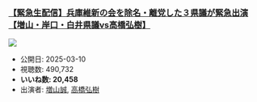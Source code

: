 ### [【緊急生配信】兵庫維新の会を除名・離党した３県議が緊急出演【増山・岸口・白井県議vs高橋弘樹】](https://www.youtube.com/watch?v=_Oje8CA9ZhU)
[![](https://img.youtube.com/vi/_Oje8CA9ZhU/sddefault.jpg)](https://www.youtube.com/watch?v=_Oje8CA9ZhU)
-   公開日: 2025-03-10
-   視聴数: 490,732
-   **いいね数: 20,458**
-   出演者: [増山誠](/rehacq_fan/people/増山誠 "wikilink"), [高橋弘樹](/rehacq_fan/people/高橋弘樹 "wikilink")
